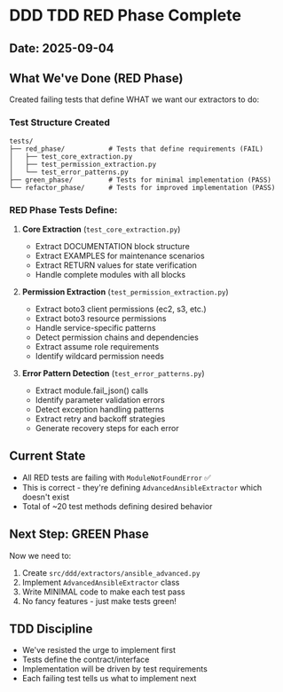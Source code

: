# DDD TDD RED Phase Complete

## Date: 2025-09-04

## What We've Done (RED Phase)
Created failing tests that define WHAT we want our extractors to do:

### Test Structure Created
```
tests/
├── red_phase/           # Tests that define requirements (FAIL)
│   ├── test_core_extraction.py
│   ├── test_permission_extraction.py
│   └── test_error_patterns.py
├── green_phase/         # Tests for minimal implementation (PASS)
└── refactor_phase/      # Tests for improved implementation (PASS)
```

### RED Phase Tests Define:
1. **Core Extraction** (`test_core_extraction.py`)
   - Extract DOCUMENTATION block structure
   - Extract EXAMPLES for maintenance scenarios  
   - Extract RETURN values for state verification
   - Handle complete modules with all blocks

2. **Permission Extraction** (`test_permission_extraction.py`)
   - Extract boto3 client permissions (ec2, s3, etc.)
   - Extract boto3 resource permissions
   - Handle service-specific patterns
   - Detect permission chains and dependencies
   - Extract assume role requirements
   - Identify wildcard permission needs

3. **Error Pattern Detection** (`test_error_patterns.py`)
   - Extract module.fail_json() calls
   - Identify parameter validation errors
   - Detect exception handling patterns
   - Extract retry and backoff strategies
   - Generate recovery steps for each error

## Current State
- All RED tests are failing with `ModuleNotFoundError` ✅
- This is correct - they're defining `AdvancedAnsibleExtractor` which doesn't exist
- Total of ~20 test methods defining desired behavior

## Next Step: GREEN Phase
Now we need to:
1. Create `src/ddd/extractors/ansible_advanced.py`
2. Implement `AdvancedAnsibleExtractor` class
3. Write MINIMAL code to make each test pass
4. No fancy features - just make tests green!

## TDD Discipline
- We've resisted the urge to implement first
- Tests define the contract/interface
- Implementation will be driven by test requirements
- Each failing test tells us what to implement next